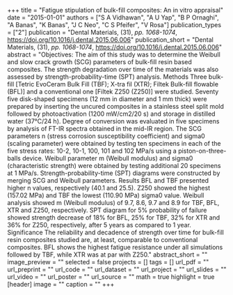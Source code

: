 +++
title = "Fatigue stipulation of bulk-fill composites: An in vitro appraisal"
date = "2015-01-01"
authors = ["S A Vidhawan", "A U Yap", "B P Ornaghi", "A Banas", "K Banas", "J C Neo", "C S Pfeifer", "V Rosa"]
publication_types = ["2"]
publication = "Dental Materials, (31), _pp. 1068-1074_, https://doi.org/10.1016/j.dental.2015.06.006"
publication_short = "Dental Materials, (31), _pp. 1068-1074_, https://doi.org/10.1016/j.dental.2015.06.006"
abstract = "Objectives: The aim of this study was to determine the Weibull and slow crack growth (SCG) parameters of bulk-fill resin based composites. The strength degradation over time of the materials was also assessed by strength-probability-time (SPT) analysis. Methods Three bulk-fill [Tetric EvoCeram Bulk Fill (TBF); X-tra fil (XTR); Filtek Bulk-fill flowable (BFL)] and a conventional one [Filtek Z250 (Z250)] were studied. Seventy five disk-shaped specimens (12 mm in diameter and 1 mm thick) were prepared by inserting the uncured composites in a stainless steel split mold followed by photoactivation (1200 mW/cm2/20 s) and storage in distilled water (37°C/24 h). Degree of conversion was evaluated in five specimens by analysis of FT-IR spectra obtained in the mid-IR region. The SCG parameters n (stress corrosion susceptibility coefficient) and sigma0 (scaling parameter) were obtained by testing ten specimens in each of the five stress rates: 10-2, 10-1, 100, 101 and 102 MPa/s using a piston-on-three-balls device. Weibull parameter m (Weibull modulus) and sigma0 (characteristic strength) were obtained by testing additional 20 specimens at 1 MPa/s. Strength-probability-time (SPT) diagrams were constructed by merging SCG and Weibull parameters. Results BFL and TBF presented higher n values, respectively (40.1 and 25.5). Z250 showed the highest (157.02 MPa) and TBF the lowest (110.90 MPa) sigma0 value. Weibull analysis showed m (Weibull modulus) of 9.7, 8.6, 9.7 and 8.9 for TBF, BFL, XTR and Z250, respectively. SPT diagram for 5% probability of failure showed strength decrease of 18% for BFL, 25% for TBF, 32% for XTR and 36% for Z250, respectively, after 5 years as compared to 1 year. Significance The reliability and decadence of strength over time for bulk-fill resin composites studied are, at least, comparable to conventional composites. BFL shows the highest fatigue resistance under all simulations followed by TBF, while XTR was at par with Z250."
abstract_short = ""
image_preview = ""
selected = false
projects = []
tags = []
url_pdf = ""
url_preprint = ""
url_code = ""
url_dataset = ""
url_project = ""
url_slides = ""
url_video = ""
url_poster = ""
url_source = ""
math = true
highlight = true
[header]
image = ""
caption = ""
+++
